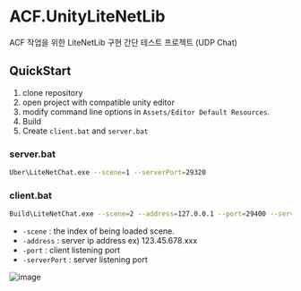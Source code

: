 # ACF.UnityLiteNetLib
ACF 작업을 위한 LiteNetLib 구현 간단 테스트 프로젝트 (UDP Chat)

## QuickStart
1. clone repository
2. open project with compatible unity editor
3. modify command line options in `Assets/Editor Default Resources`.
4. Build
5. Create `client.bat` and `server.bat`

### server.bat
```sh
Uber\LiteNetChat.exe --scene=1 --serverPort=29320
```

### client.bat
```sh
Build\LiteNetChat.exe --scene=2 --address=127.0.0.1 --port=29400 --serverPort=29320
```

- `-scene` : the index of being loaded scene.  
- `-address` : server ip address ex) 123.45.678.xxx  
- `-port` : client listening port  
- `-serverPort` : server listening port  

![image](https://user-images.githubusercontent.com/79823287/135565993-a9ec01aa-7f35-44f7-a31b-b1699518944e.png)
